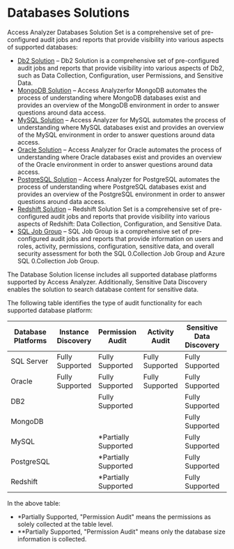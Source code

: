 # Databases Solutions

Access Analyzer Databases Solution Set is a comprehensive set of pre-configured audit jobs and
reports that provide visibility into various aspects of supported databases:

- [Db2 Solution](/docs/accessanalyzer/12.0/solutions/databases/db2/overview.md) – Db2 Solution is a comprehensive set of pre-configured audit jobs
  and reports that provide visibility into various aspects of Db2, such as Data Collection,
  Configuration, user Permissions, and Sensitive Data.
- [MongoDB Solution](/docs/accessanalyzer/12.0/solutions/databases/mongodb/overview.md) – Access Analyzerfor MongoDB automates the process of
  understanding where MongoDB databases exist and provides an overview of the MongoDB environment in
  order to answer questions around data access.
- [MySQL Solution](/docs/accessanalyzer/12.0/solutions/databases/mysql/overview.md) – Access Analyzer for MySQL automates the process of
  understanding where MySQL databases exist and provides an overview of the MySQL environment in
  order to answer questions around data access.
- [Oracle Solution](/docs/accessanalyzer/12.0/solutions/databases/oracle/overview.md) – Access Analyzer for Oracle automates the process of
  understanding where Oracle databases exist and provides an overview of the Oracle environment in
  order to answer questions around data access.
- [PostgreSQL Solution](/docs/accessanalyzer/12.0/solutions/databases/postgresql/overview.md) – Access Analyzer for PostgreSQL automates the
  process of understanding where PostgreSQL databases exist and provides an overview of the
  PostgreSQL environment in order to answer questions around data access.
- [Redshift Solution](/docs/accessanalyzer/12.0/solutions/databases/redshift/overview.md) – Redshift Solution Set is a comprehensive set of
  pre-configured audit jobs and reports that provide visibility into various aspects of Redshift:
  Data Collection, Configuration, and Sensitive Data.
- [SQL Job Group](/docs/accessanalyzer/12.0/solutions/databases/sql/overview.md) – SQL Job Group is a comprehensive set of pre-configured audit
  jobs and reports that provide information on users and roles, activity, permissions,
  configuration, sensitive data, and overall security assessment for both the SQL 0.Collection Job
  Group and Azure SQL 0.Collection Job Group.

The Database Solution license includes all supported database platforms supported by Access
Analyzer. Additionally, Sensitive Data Discovery enables the solution to search database content for
sensitive data.

The following table identifies the type of audit functionality for each supported database platform:

| Database Platforms | Instance Discovery | Permission Audit      | Activity Audit  | Sensitive Data Discovery | Configuration Audit     |
| ------------------ | ------------------ | --------------------- | --------------- | ------------------------ | ----------------------- |
| SQL Server         | Fully Supported    | Fully Supported       | Fully Supported | Fully Supported          | Fully Supported         |
| Oracle             | Fully Supported    | Fully Supported       | Fully Supported | Fully Supported          | Fully Supported         |
| DB2                |                    | Fully Supported       |                 | Fully Supported          | \*\*Partially Supported |
| MongoDB            |                    |                       |                 | Fully Supported          | \*\*Partially Supported |
| MySQL              |                    | \*Partially Supported |                 | Fully Supported          | \*\*Partially Supported |
| PostgreSQL         |                    | \*Partially Supported |                 | Fully Supported          | \*\*Partially Supported |
| Redshift           |                    | \*Partially Supported |                 | Fully Supported          | \*\*Partially Supported |

In the above table:

- \*Partially Supported, "Permission Audit" means the permissions as solely collected at the table
  level.
- \*\*Partially Supported, "Permission Audit" means only the database size information is collected.
